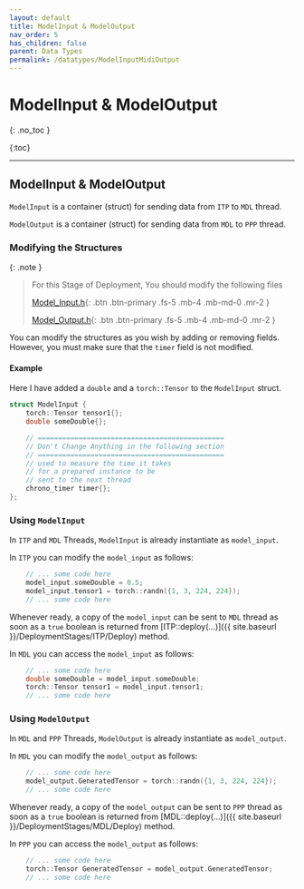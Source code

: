 ```yaml
---
layout: default
title: ModelInput & ModelOutput
nav_order: 5
has_children: false
parent: Data Types
permalink: /datatypes/ModelInputMidiOutput
---
```


# ModelInput & ModelOutput
{: .no_toc }

{:toc}

---

## ModelInput & ModelOutput

`ModelInput` is a container (struct) for sending data from `ITP` to `MDL` thread.

`ModelOutput` is a container (struct) for sending data from `MDL` to `PPP` thread.

### Modifying the Structures

{: .note }
> For this Stage of Deployment, You should modify the following files
> 
> [Model_Input.h](https://github.com/behzadhaki/NeuralMidiFXPlugin/blob/master/NeuralMidiFXPlugin/NeuralMidiFXPlugin/Model_Input.h){: .btn .btn-primary .fs-5 .mb-4 .mb-md-0 .mr-2 }
>
> [Model_Output.h](https://github.com/behzadhaki/NeuralMidiFXPlugin/blob/master/NeuralMidiFXPlugin/NeuralMidiFXPlugin/Model_Output.h){: .btn .btn-primary .fs-5 .mb-4 .mb-md-0 .mr-2 }
>

You can modify the structures as you wish by adding or removing fields. 
However, you must make sure that the `timer` field is not modified.

#### Example

Here I have added a `double` and a `torch::Tensor` to the `ModelInput` struct.

```c++
struct ModelInput {
    torch::Tensor tensor1{};
    double someDouble{};

    // ==============================================
    // Don't Change Anything in the following section
    // ==============================================
    // used to measure the time it takes
    // for a prepared instance to be
    // sent to the next thread
    chrono_timer timer{};
};
```

### Using `ModelInput`

In `ITP` and `MDL` Threads, `ModelInput` is already instantiate as `model_input`.

In `ITP` you can modify the `model_input` as follows:

```c++
    // ... some code here
    model_input.someDouble = 0.5;
    model_input.tensor1 = torch::randn({1, 3, 224, 224});
    // ... some code here
``` 

Whenever ready, a copy of the `model_input` can be sent to `MDL` thread as soon as a `true` boolean is returned from 
[ITP::deploy(...)]({{ site.baseurl }}/DeploymentStages/ITP/Deploy) method.

In `MDL` you can access the `model_input` as follows:

```c++
    // ... some code here
    double someDouble = model_input.someDouble;
    torch::Tensor tensor1 = model_input.tensor1;
    // ... some code here
```

### Using `ModelOutput`

In `MDL` and `PPP` Threads, `ModelOutput` is already instantiate as `model_output`.

In `MDL` you can modify the `model_output` as follows:

```c++
    // ... some code here
    model_output.GeneratedTensor = torch::randn({1, 3, 224, 224});
    // ... some code here
```

Whenever ready, a copy of the `model_output` can be sent to `PPP` thread as soon as a `true` boolean is returned from
[MDL::deploy(...)]({{ site.baseurl }}/DeploymentStages/MDL/Deploy) method.

In `PPP` you can access the `model_output` as follows:

```c++
    // ... some code here
    torch::Tensor GeneratedTensor = model_output.GeneratedTensor;
    // ... some code here
```


